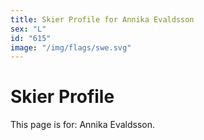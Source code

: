 ```yaml
---
title: Skier Profile for Annika Evaldsson
sex: "L"
id: "615"
image: "/img/flags/swe.svg" 
---
```


# Skier Profile

This page is for: Annika Evaldsson.
    